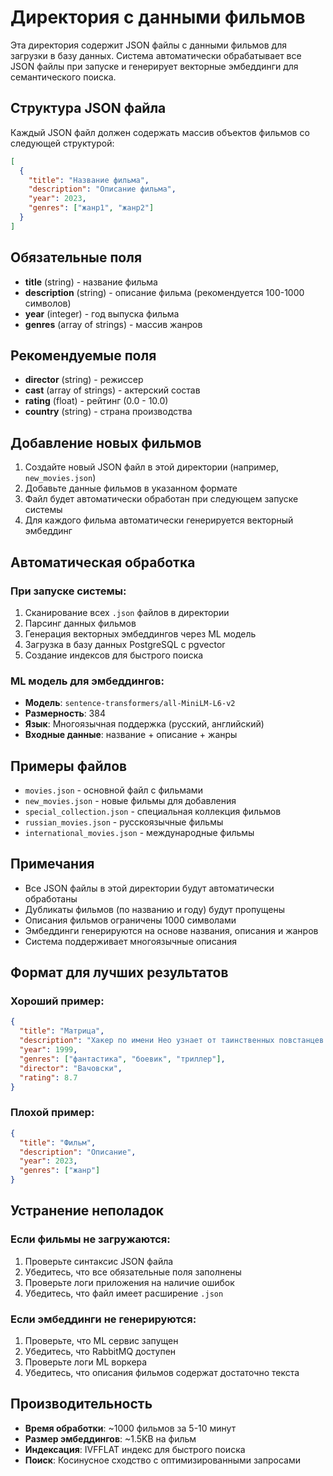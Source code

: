 # Директория с данными фильмов

Эта директория содержит JSON файлы с данными фильмов для загрузки в базу данных. Система автоматически обрабатывает все JSON файлы при запуске и генерирует векторные эмбеддинги для семантического поиска.

## Структура JSON файла

Каждый JSON файл должен содержать массив объектов фильмов со следующей структурой:

```json
[
  {
    "title": "Название фильма",
    "description": "Описание фильма",
    "year": 2023,
    "genres": ["жанр1", "жанр2"]
  }
]
```

## Обязательные поля

- **title** (string) - название фильма
- **description** (string) - описание фильма (рекомендуется 100-1000 символов)
- **year** (integer) - год выпуска фильма
- **genres** (array of strings) - массив жанров

## Рекомендуемые поля

- **director** (string) - режиссер
- **cast** (array of strings) - актерский состав
- **rating** (float) - рейтинг (0.0 - 10.0)
- **country** (string) - страна производства

## Добавление новых фильмов

1. Создайте новый JSON файл в этой директории (например, `new_movies.json`)
2. Добавьте данные фильмов в указанном формате
3. Файл будет автоматически обработан при следующем запуске системы
4. Для каждого фильма автоматически генерируется векторный эмбеддинг

## Автоматическая обработка

### При запуске системы:
1. Сканирование всех `.json` файлов в директории
2. Парсинг данных фильмов
3. Генерация векторных эмбеддингов через ML модель
4. Загрузка в базу данных PostgreSQL с pgvector
5. Создание индексов для быстрого поиска

### ML модель для эмбеддингов:
- **Модель**: `sentence-transformers/all-MiniLM-L6-v2`
- **Размерность**: 384
- **Язык**: Многоязычная поддержка (русский, английский)
- **Входные данные**: название + описание + жанры

## Примеры файлов

- `movies.json` - основной файл с фильмами
- `new_movies.json` - новые фильмы для добавления
- `special_collection.json` - специальная коллекция фильмов
- `russian_movies.json` - русскоязычные фильмы
- `international_movies.json` - международные фильмы

## Примечания

- Все JSON файлы в этой директории будут автоматически обработаны
- Дубликаты фильмов (по названию и году) будут пропущены
- Описания фильмов ограничены 1000 символами
- Эмбеддинги генерируются на основе названия, описания и жанров
- Система поддерживает многоязычные описания

## Формат для лучших результатов

### Хороший пример:
```json
{
  "title": "Матрица",
  "description": "Хакер по имени Нео узнает от таинственных повстанцев правду о мире, в котором живет, и своем месте в борьбе против его угнетателей.",
  "year": 1999,
  "genres": ["фантастика", "боевик", "триллер"],
  "director": "Вачовски",
  "rating": 8.7
}
```

### Плохой пример:
```json
{
  "title": "Фильм",
  "description": "Описание",
  "year": 2023,
  "genres": ["жанр"]
}
```

## Устранение неполадок

### Если фильмы не загружаются:
1. Проверьте синтаксис JSON файла
2. Убедитесь, что все обязательные поля заполнены
3. Проверьте логи приложения на наличие ошибок
4. Убедитесь, что файл имеет расширение `.json`

### Если эмбеддинги не генерируются:
1. Проверьте, что ML сервис запущен
2. Убедитесь, что RabbitMQ доступен
3. Проверьте логи ML воркера
4. Убедитесь, что описания фильмов содержат достаточно текста

## Производительность

- **Время обработки**: ~1000 фильмов за 5-10 минут
- **Размер эмбеддингов**: ~1.5KB на фильм
- **Индексация**: IVFFLAT индекс для быстрого поиска
- **Поиск**: Косинусное сходство с оптимизированными запросами
